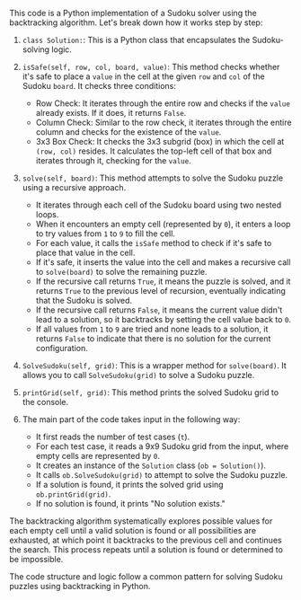 This code is a Python implementation of a Sudoku solver using the backtracking algorithm. Let's break down how it works step by step:

1. `class Solution:`: This is a Python class that encapsulates the Sudoku-solving logic.

2. `isSafe(self, row, col, board, value)`: This method checks whether it's safe to place a `value` in the cell at the given `row` and `col` of the Sudoku `board`. It checks three conditions:
   - Row Check: It iterates through the entire row and checks if the `value` already exists. If it does, it returns `False`.
   - Column Check: Similar to the row check, it iterates through the entire column and checks for the existence of the `value`.
   - 3x3 Box Check: It checks the 3x3 subgrid (box) in which the cell at `(row, col)` resides. It calculates the top-left cell of that box and iterates through it, checking for the `value`.

3. `solve(self, board)`: This method attempts to solve the Sudoku puzzle using a recursive approach.
   - It iterates through each cell of the Sudoku board using two nested loops.
   - When it encounters an empty cell (represented by `0`), it enters a loop to try values from `1` to `9` to fill the cell.
   - For each value, it calls the `isSafe` method to check if it's safe to place that value in the cell.
   - If it's safe, it inserts the value into the cell and makes a recursive call to `solve(board)` to solve the remaining puzzle.
   - If the recursive call returns `True`, it means the puzzle is solved, and it returns `True` to the previous level of recursion, eventually indicating that the Sudoku is solved.
   - If the recursive call returns `False`, it means the current value didn't lead to a solution, so it backtracks by setting the cell value back to `0`.
   - If all values from `1` to `9` are tried and none leads to a solution, it returns `False` to indicate that there is no solution for the current configuration.

4. `SolveSudoku(self, grid)`: This is a wrapper method for `solve(board)`. It allows you to call `SolveSudoku(grid)` to solve a Sudoku puzzle.

5. `printGrid(self, grid)`: This method prints the solved Sudoku grid to the console.

6. The main part of the code takes input in the following way:
   - It first reads the number of test cases (`t`).
   - For each test case, it reads a 9x9 Sudoku grid from the input, where empty cells are represented by `0`.
   - It creates an instance of the `Solution` class (`ob = Solution()`).
   - It calls `ob.SolveSudoku(grid)` to attempt to solve the Sudoku puzzle.
   - If a solution is found, it prints the solved grid using `ob.printGrid(grid)`.
   - If no solution is found, it prints "No solution exists."

The backtracking algorithm systematically explores possible values for each empty cell until a valid solution is found or all possibilities are exhausted, at which point it backtracks to the previous cell and continues the search. This process repeats until a solution is found or determined to be impossible.

The code structure and logic follow a common pattern for solving Sudoku puzzles using backtracking in Python.
